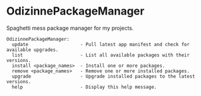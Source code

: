 # OdizinnePackageManager

Spaghetti mess package manager for my projects.

```
OdizinnePackageManager:
  update                   - Pull latest app manifest and check for available upgrades.
  list                     - List all available packages with their versions.
  install <package_names>  - Install one or more packages.
  remove <package_names>   - Remove one or more installed packages.
  upgrade                  - Upgrade installed packages to the latest versions.
  help                     - Display this help message.
```
